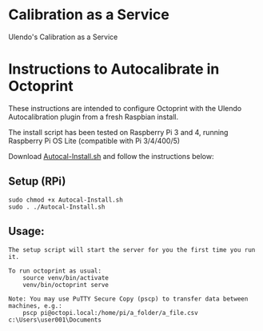 # Calibration as a Service

Ulendo's Calibration as a Service

# Instructions to Autocalibrate in Octoprint

These instructions are intended to configure Octoprint with the Ulendo Autocalibration plugin from a fresh Raspbian install.

The install script has been tested on Raspberry Pi 3 and 4, running Raspberry Pi OS Lite (compatible with Pi 3/4/400/5)

Download [Autocal-Install.sh](Autocal-Install.sh) and follow the instructions below:

## Setup (RPi)

	sudo chmod +x Autocal-Install.sh
	sudo . ./Autocal-Install.sh

## Usage:
	The setup script will start the server for you the first time you run it. 

	To run octoprint as usual:
		source venv/bin/activate
		venv/bin/octoprint serve
		
	Note: You may use PuTTY Secure Copy (pscp) to transfer data between machines, e.g.:
		pscp pi@octopi.local:/home/pi/a_folder/a_file.csv c:\Users\user001\Documents
